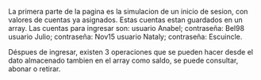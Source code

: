 La primera parte de la pagina es la simulacion de un inicio de sesion, con valores de cuentas ya asignados. Estas cuentas estan guardados en un array. Las cuentas para ingresar son:
usuario Anabel; contraseña: Bel98
usuario Julio; contraseña: Nov15
usuario Nataly; contraseña: Escuincle.

Déspues de ingresar, existen 3 operaciones que se pueden hacer desde el dato almacenado tambien en el array como saldo, se puede consultar, abonar o retirar.
